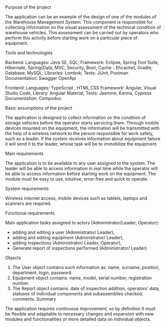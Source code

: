 Purpose of the project

The application can be an example of the design of one of the modules of the Warehouse Management System. This component is responsible for collecting information on the visual assessment of the technical condition of warehouse vehicles. This assessment can be carried out by operators who perform this activity before starting work on a particular piece of equipment.

Tools and technologies
 
Backend:
Languages: Java SE, SQL; 
Framework: Eclipse, Spring Tool Suite, Hibernate, Spring(Data, MVC, Security, Boot, Cache - Ehcache), Gradle; 
Database: MySQL; 
Libraries: Lombok; 
Tests: JUnit, Postman
Documentation: Swagger OpenApi

Frontend:
Languages: TypeScript , HTML,CSS
Framework: Angular, Visual Studio Code, 
Library: Angular Material, 
Tests: Jasmine, Karma, Cypress
Documentation: Compodoc


Basic assumptions of the project

The application is designed to collect information on the condition of storage vehicles before the operator starts servicing them. Through mobile devices mounted on the equipment, the information will be transmitted with the help of a wireless network to the person responsible for work safety, such as a leader. If the system receives information about equipment failure it will send it to the leader, whose task will be to immobilize the equipment.

Main requirements

The application is to be available to any user assigned to the system. The leader will be able to access information in real time while the operator will be able to access information before starting work on the equipment. The module must be easy to use, intuitive, error-free and quick to operate.

System requirements

Wireless internet access, mobile devices such as tablets, laptops and scanners are required.

Functional requirements

Main application tasks assigned to actors (Administrator/Leader, Operator):
- adding and editing a user (Administrator/ Leader),
- adding and editing equipment (Administrator/ Leader),
- adding inspections (Administrator/ Leader, Operator),
- Generate report of inspections performed (Administrator/ Leader)

Objects 
1. The User object contains such information as: name, surname, position, department, login, password.
2. Equipment object contains: name, model, serial number, registration number.
3. The Report object contains: date of inspection addition, operators' data, statuses of individual components and subassemblies checked, comments.
Summary

The application requires continuous improvement, so by definition it must be flexible and adaptable to necessary changes and expansion with new modules and functionalities or more detailed data on individual objects.